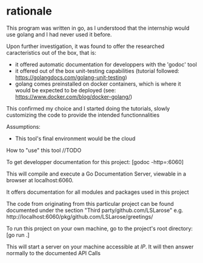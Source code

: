 # rationale
This program was written in go, as I understood that the internship would use golang and I had never used it before.

Upon further investigation, it was found to offer the researched caracteristics out of the box, that is:
- it offered automatic documentation for developpers with the 'godoc' tool
- it offered out of the box unit-testing capabilities (tutorial followed: https://golangdocs.com/golang-unit-testing)
- golang comes preinstalled on docker containers, which is where it would be expected to be deployed (see: https://www.docker.com/blog/docker-golang/)

This confirmed my choice and I started doing the tutorials, slowly customizing the code to provide the intended functionnalities

Assumptions:
 - This tool's final environment would be the cloud

How to "use" this tool
//TODO

To get developper documentation for this project:
[godoc -http=:6060]

This will compile and execute a Go Documentation Server, viewable in a browser at localhost:6060.

It offers documentation for all modules and packages used in this project

The code from originating from this particular project can be found documented under the section "Third party/github.com/LSLarose"
e.g. http://localhost:6060/pkg/github.com/LSLarose/greetings/

To run this project on your own machine, go to the project's root directory:
[go run .]

This will start a server on your machine accessible at *IP*.
It will then answer normally to the documented API Calls
